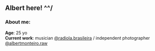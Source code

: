 ## Albert here! ^^/

### About me:
**Age**: 25 yo\
**Current work**: musician [@radiola.brasileira](instagram.com/radiola.brasileira) / independent photographer [@albertmonteiro.raw](instagram.com/albertmonteiro.raw)

